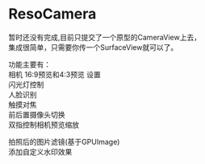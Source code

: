 ResoCamera
==========

暂时还没有完成,目前只提交了一个原型的CameraView上去，    
集成很简单，只需要你传一个SurfaceView就可以了。    

功能主要有：  
   相机 16:9预览和4:3预览 设置  
   闪光灯控制  
   人脸识别  
   触摸对焦  
   前后置摄像头切换  
   双指控制相机预览缩放  
     
   拍照后的图片滤镜(基于GPUImage)  
   添加自定义水印效果  
